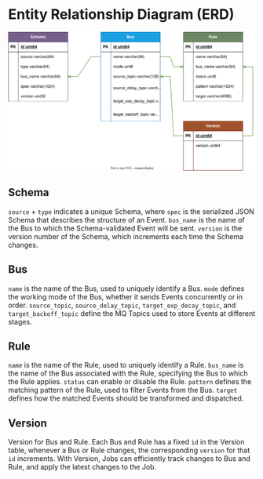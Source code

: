 # Entity Relationship Diagram (ERD)

<p style="text-align: center;">
  <img src="img/eb-erd.svg" alt="eb-erd.svg" />
</p>

## Schema

`source` + `type` indicates a unique Schema,
where `spec` is the serialized JSON Schema that describes the structure of an Event.
`bus_name` is the name of the Bus to which the Schema-validated Event will be sent.
`version` is the version number of the Schema, which increments each time the Schema changes.

## Bus

`name` is the name of the Bus, used to uniquely identify a Bus.
`mode` defines the working mode of the Bus, whether it sends Events concurrently or in order.
`source_topic`, `source_delay_topic`, `target_exp_decay_topic`, and `target_backoff_topic`
define the MQ Topics used to store Events at different stages.

## Rule

`name` is the name of the Rule, used to uniquely identify a Rule.
`bus_name` is the name of the Bus associated with the Rule, specifying the Bus to which the Rule applies.
`status` can enable or disable the Rule.
`pattern` defines the matching pattern of the Rule, used to filter Events from the Bus.
`target` defines how the matched Events should be transformed and dispatched.

## Version

Version for Bus and Rule. Each Bus and Rule has a fixed `id` in the Version table,
whenever a Bus or Rule changes, the corresponding `version` for that `id` increments.
With Version, Jobs can efficiently track changes to Bus and Rule, and apply the latest changes to the Job.
